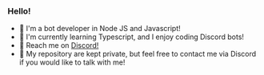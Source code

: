 ### Hello!

- :seedling: I'm a bot developer in Node JS and Javascript!
- :cactus: I'm currently learning Typescript, and I enjoy coding Discord bots!
- :evergreen_tree: Reach me on [Discord!](https://discord.com/users/766792610059780118)
- :maple_leaf: My repository are kept private, but feel free to contact me via Discord if you would like to talk with me!
